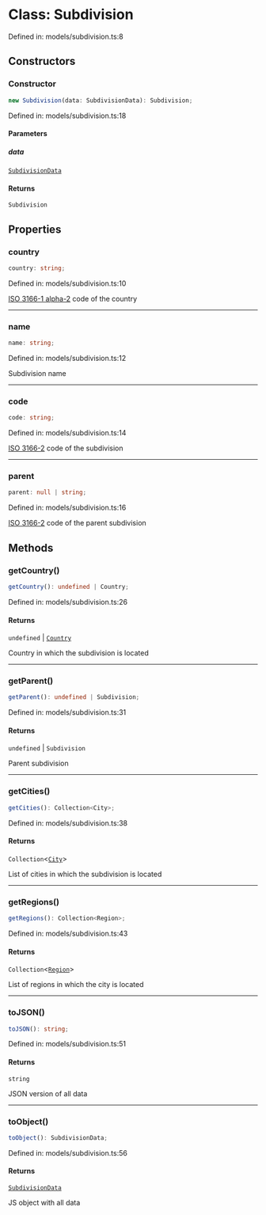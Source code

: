 # Class: Subdivision

Defined in: models/subdivision.ts:8

## Constructors

### Constructor

```ts
new Subdivision(data: SubdivisionData): Subdivision;
```

Defined in: models/subdivision.ts:18

#### Parameters

##### data

[`SubdivisionData`](../wiki/Types.TypeAlias.SubdivisionData)

#### Returns

`Subdivision`

## Properties

### country

```ts
country: string;
```

Defined in: models/subdivision.ts:10

[ISO 3166-1 alpha-2](https://en.wikipedia.org/wiki/ISO_3166-1_alpha-2) code of the country

***

### name

```ts
name: string;
```

Defined in: models/subdivision.ts:12

Subdivision name

***

### code

```ts
code: string;
```

Defined in: models/subdivision.ts:14

[ISO 3166-2](https://en.wikipedia.org/wiki/ISO_3166-2) code of the subdivision

***

### parent

```ts
parent: null | string;
```

Defined in: models/subdivision.ts:16

[ISO 3166-2](https://en.wikipedia.org/wiki/ISO_3166-2) code of the parent subdivision

## Methods

### getCountry()

```ts
getCountry(): undefined | Country;
```

Defined in: models/subdivision.ts:26

#### Returns

`undefined` \| [`Country`](../wiki/Models.Class.Country)

Country in which the subdivision is located

***

### getParent()

```ts
getParent(): undefined | Subdivision;
```

Defined in: models/subdivision.ts:31

#### Returns

`undefined` \| `Subdivision`

Parent subdivision

***

### getCities()

```ts
getCities(): Collection<City>;
```

Defined in: models/subdivision.ts:38

#### Returns

`Collection`\<[`City`](../wiki/Models.Class.City)\>

List of cities in which the subdivision is located

***

### getRegions()

```ts
getRegions(): Collection<Region>;
```

Defined in: models/subdivision.ts:43

#### Returns

`Collection`\<[`Region`](../wiki/Models.Class.Region)\>

List of regions in which the city is located

***

### toJSON()

```ts
toJSON(): string;
```

Defined in: models/subdivision.ts:51

#### Returns

`string`

JSON version of all data

***

### toObject()

```ts
toObject(): SubdivisionData;
```

Defined in: models/subdivision.ts:56

#### Returns

[`SubdivisionData`](../wiki/Types.TypeAlias.SubdivisionData)

JS object with all data
